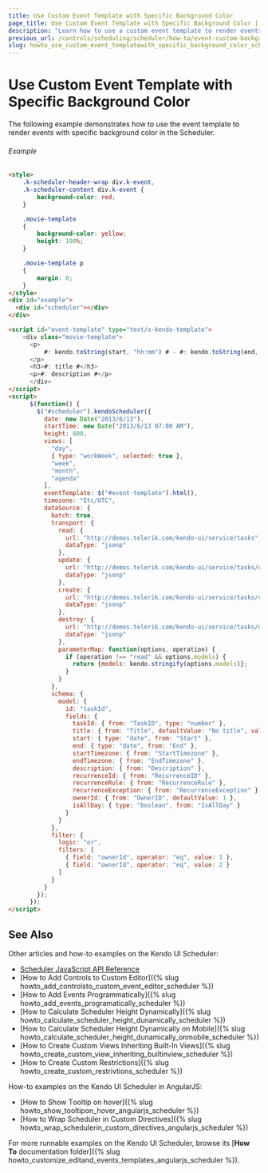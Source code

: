 ```yaml
---
title: Use Custom Event Template with Specific Background Color
page_title: Use Custom Event Template with Specific Background Color | Kendo UI Scheduler
description: "Learn how to use a custom event template to render events with specific background color in a Kendo UI Scheduler widget."
previous_url: /controls/scheduling/scheduler/how-to/event-custom-background-color
slug: howto_use_custom_event_templatewith_specific_background_color_scheduler
---
```


# Use Custom Event Template with Specific Background Color

The following example demonstrates how to use the event template to render events with specific background color in the Scheduler.

###### Example

```html
<style>
    .k-scheduler-header-wrap div.k-event,
    .k-scheduler-content div.k-event {
        background-color: red;
    }

    .movie-template
    {
        background-color: yellow;
        height: 100%;
    }

    .movie-template p
    {
        margin: 0;
    }
</style>
<div id="example">
  <div id="scheduler"></div>
</div>

<script id="event-template" type="text/x-kendo-template">
    <div class="movie-template">
      <p>
          #: kendo.toString(start, "hh:mm") # - #: kendo.toString(end, "hh:mm") #
      </p>
      <h3>#: title #</h3>
      <p>#: description #</p>
      </div>
</script>
<script>
      $(function() {
        $("#scheduler").kendoScheduler({
          date: new Date("2013/6/13"),
          startTime: new Date("2013/6/13 07:00 AM"),
          height: 600,
          views: [
            "day",
            { type: "workWeek", selected: true },
            "week",
            "month",
            "agenda"
          ],
          eventTemplate: $("#event-template").html(),
          timezone: "Etc/UTC",
          dataSource: {
            batch: true,
            transport: {
              read: {
                url: "http://demos.telerik.com/kendo-ui/service/tasks",
                dataType: "jsonp"
              },
              update: {
                url: "http://demos.telerik.com/kendo-ui/service/tasks/update",
                dataType: "jsonp"
              },
              create: {
                url: "http://demos.telerik.com/kendo-ui/service/tasks/create",
                dataType: "jsonp"
              },
              destroy: {
                url: "http://demos.telerik.com/kendo-ui/service/tasks/destroy",
                dataType: "jsonp"
              },
              parameterMap: function(options, operation) {
                if (operation !== "read" && options.models) {
                  return {models: kendo.stringify(options.models)};
                }
              }
            },
            schema: {
              model: {
                id: "taskId",
                fields: {
                  taskId: { from: "TaskID", type: "number" },
                  title: { from: "Title", defaultValue: "No title", validation: { required: true } },
                  start: { type: "date", from: "Start" },
                  end: { type: "date", from: "End" },
                  startTimezone: { from: "StartTimezone" },
                  endTimezone: { from: "EndTimezone" },
                  description: { from: "Description" },
                  recurrenceId: { from: "RecurrenceID" },
                  recurrenceRule: { from: "RecurrenceRule" },
                  recurrenceException: { from: "RecurrenceException" },
                  ownerId: { from: "OwnerID", defaultValue: 1 },
                  isAllDay: { type: "boolean", from: "IsAllDay" }
                }
              }
            },
            filter: {
              logic: "or",
              filters: [
                { field: "ownerId", operator: "eq", value: 1 },
                { field: "ownerId", operator: "eq", value: 2 }
              ]
            }
          }
        });
      });
</script>
```

## See Also

Other articles and how-to examples on the Kendo UI Scheduler:

* [Scheduler JavaScript API Reference](/api/javascript/ui/scheduler)
* [How to Add Controls to Custom Editor]({% slug howto_add_controlsto_custom_event_editor_scheduler %})
* [How to Add Events Programmatically]({% slug howto_add_events_programatically_scheduler %})
* [How to Calculate Scheduler Height Dynamically]({% slug howto_calculate_scheduler_height_dunamically_scheduler %})
* [How to Calculate Scheduler Height Dynamically on Mobile]({% slug howto_calculate_scheduler_height_dunamically_onmobile_scheduler %})
* [How to Create Custom Views Inheriting Built-In Views]({% slug howto_create_custom_view_inheriting_builtinview_scheduler %})
* [How to Create Custom Restrictions]({% slug howto_create_custom_restrivtions_scheduler %})

How-to examples on the Kendo UI Scheduler in AngularJS:

* [How to Show Тooltip on hover]({% slug howto_show_tooltipon_hover_angularjs_scheduler %})
* [How to Wrap Scheduler in Custom Directives]({% slug howto_wrap_schedulerin_custom_directives_angularjs_scheduler %})

For more runnable examples on the Kendo UI Scheduler, browse its [**How To** documentation folder]({% slug howto_customize_editand_events_templates_angularjs_scheduler %}).
